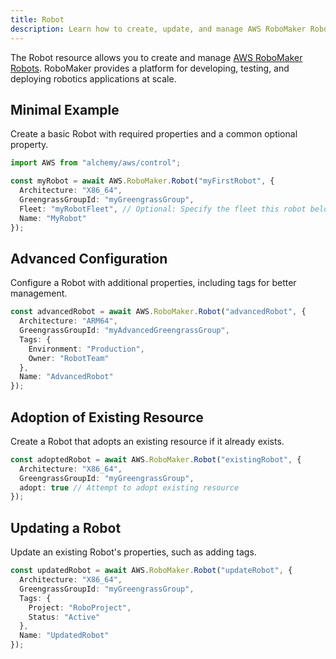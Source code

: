 ```yaml
---
title: Robot
description: Learn how to create, update, and manage AWS RoboMaker Robots using Alchemy Cloud Control.
---
```


The Robot resource allows you to create and manage [AWS RoboMaker Robots](https://docs.aws.amazon.com/robomaker/latest/userguide/). RoboMaker provides a platform for developing, testing, and deploying robotics applications at scale.

## Minimal Example

Create a basic Robot with required properties and a common optional property.

```ts
import AWS from "alchemy/aws/control";

const myRobot = await AWS.RoboMaker.Robot("myFirstRobot", {
  Architecture: "X86_64",
  GreengrassGroupId: "myGreengrassGroup",
  Fleet: "myRobotFleet", // Optional: Specify the fleet this robot belongs to
  Name: "MyRobot"
});
```

## Advanced Configuration

Configure a Robot with additional properties, including tags for better management.

```ts
const advancedRobot = await AWS.RoboMaker.Robot("advancedRobot", {
  Architecture: "ARM64",
  GreengrassGroupId: "myAdvancedGreengrassGroup",
  Tags: {
    Environment: "Production",
    Owner: "RobotTeam"
  },
  Name: "AdvancedRobot"
});
```

## Adoption of Existing Resource

Create a Robot that adopts an existing resource if it already exists.

```ts
const adoptedRobot = await AWS.RoboMaker.Robot("existingRobot", {
  Architecture: "X86_64",
  GreengrassGroupId: "myGreengrassGroup",
  adopt: true // Attempt to adopt existing resource
});
```

## Updating a Robot

Update an existing Robot's properties, such as adding tags.

```ts
const updatedRobot = await AWS.RoboMaker.Robot("updateRobot", {
  Architecture: "X86_64",
  GreengrassGroupId: "myGreengrassGroup",
  Tags: {
    Project: "RoboProject",
    Status: "Active"
  },
  Name: "UpdatedRobot"
});
```